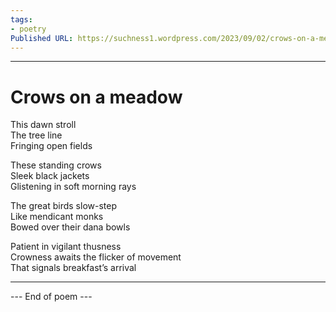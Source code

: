 ```yaml
---
tags: 
- poetry
Published URL: https://suchness1.wordpress.com/2023/09/02/crows-on-a-meadow/
---
```

---  
  
# Crows on a meadow  
> 

This dawn stroll  
The tree line   
Fringing open fields  
  
These standing crows  
Sleek black jackets  
Glistening in soft morning rays  
  
The great birds slow-step   
Like mendicant monks  
Bowed over their dana bowls  
  
Patient in vigilant thusness   
Crowness awaits the flicker of movement  
That signals breakfast’s arrival  
  
---  
 --- End of poem ---